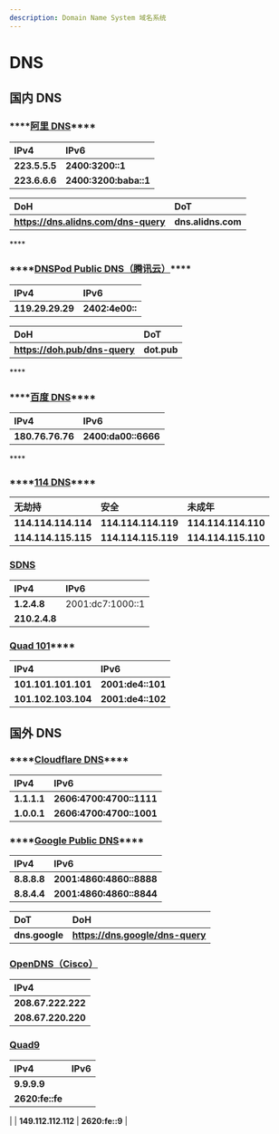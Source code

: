 ```yaml
---
description: Domain Name System 域名系统
---
```


# DNS

## **国内 DNS**

### \*\*\*\*[**阿里 DNS**](https://www.alidns.com/)\*\*\*\*

| **IPv4** | **IPv6** |
| :--- | :--- |
| **223.5.5.5** | **2400:3200::1** |
| **223.6.6.6** | **2400:3200:baba::1** |

| **DoH** | **DoT** |
| :--- | :--- |
| **https://dns.alidns.com/dns-query** | **dns.alidns.com** |

\*\*\*\*

### \*\*\*\*[**DNSPod Public DNS（腾讯云）**](https://docs.dnspod.cn/)\*\*\*\*

| **IPv4** | **IPv6** |
| :--- | :--- |
| **119.29.29.29** | **2402:4e00::** |

| **DoH** | **DoT** |
| :--- | :--- |
| **https://doh.pub/dns-query** | **dot.pub** |

\*\*\*\*

### \*\*\*\*[**百度 DNS**](https://dudns.baidu.com/)\*\*\*\*

| **IPv4** | **IPv6** |
| :--- | :--- |
| **180.76.76.76** | **2400:da00::6666** |

\*\*\*\*

### \*\*\*\*[**114 DNS**](https://www.114dns.com/)\*\*\*\*

| **无劫持** | **安全** | **未成年** |
| :--- | :--- | :--- |
| **114.114.114.114** | **114.114.114.119** | **114.114.114.110** |
| **114.114.115.115** | **114.114.115.119** | **114.114.115.110** |



### [SDNS](https://www.sdns.cn/)

| **IPv4** | IPv6 |
| :--- | :--- |
| **1.2.4.8** | 2001:dc7:1000::1 |
|  **210.2.4.8** |  |



###  [**Quad 101**](https://101.101.101.101/)\*\*\*\*

| **IPv4** | **IPv6** |
| :--- | :--- |
| **101.101.101.101** | **2001:de4::101** |
| **101.102.103.104** | **2001:de4::102** |





## 国外 DNS

### \*\*\*\*[**Cloudflare DNS**](https://1.1.1.1/dns/)\*\*\*\*

| **IPv4** | **IPv6** |
| :--- | :--- |
| **1.1.1.1** | **2606:4700:4700::1111** |
| **1.0.0.1** | **2606:4700:4700::1001** |



### \*\*\*\*[**Google Public DNS**](https://dns.google/)\*\*\*\*

| **IPv4** | **IPv6** |
| :--- | :--- |
| **8.8.8.8** | **2001:4860:4860::8888** |
| **8.8.4.4** | **2001:4860:4860::8844** |

| **DoT** | **DoH** |
| :--- | :--- |
| **dns.google** | **https://dns.google/dns-query** |



### [OpenDNS（Cisco）](https://www.opendns.com/)

| **IPv4** |
| :--- |
| **208.67.222.222** |
| **208.67.220.220** |



### [Quad9](https://www.quad9.net/)

| **IPv4** | **IPv6** |
| :--- | :--- |
| **9.9.9.9** | **2620:fe::fe** |
| **149.112.112.112** | **2620:fe::9** |

### 

